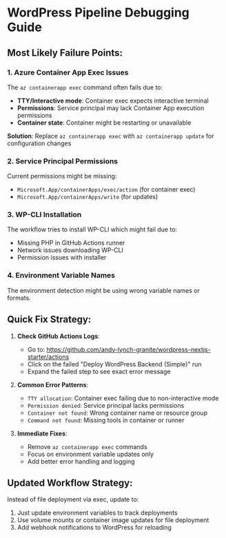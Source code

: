 # WordPress Pipeline Debugging Guide

## Most Likely Failure Points:

### 1. **Azure Container App Exec Issues**
The `az containerapp exec` command often fails due to:
- **TTY/Interactive mode**: Container exec expects interactive terminal
- **Permissions**: Service principal may lack Container App execution permissions
- **Container state**: Container might be restarting or unavailable

**Solution**: Replace `az containerapp exec` with `az containerapp update` for configuration changes

### 2. **Service Principal Permissions**
Current permissions might be missing:
- `Microsoft.App/containerApps/exec/action` (for container exec)
- `Microsoft.App/containerApps/write` (for updates)

### 3. **WP-CLI Installation**
The workflow tries to install WP-CLI which might fail due to:
- Missing PHP in GitHub Actions runner
- Network issues downloading WP-CLI
- Permission issues with installer

### 4. **Environment Variable Names**
The environment detection might be using wrong variable names or formats.

## Quick Fix Strategy:

1. **Check GitHub Actions Logs**:
   - Go to: https://github.com/andy-lynch-granite/wordpress-nextjs-starter/actions
   - Click on the failed "Deploy WordPress Backend (Simple)" run
   - Expand the failed step to see exact error message

2. **Common Error Patterns**:
   - `TTY allocation`: Container exec failing due to non-interactive mode
   - `Permission denied`: Service principal lacks permissions
   - `Container not found`: Wrong container name or resource group
   - `Command not found`: Missing tools in container or runner

3. **Immediate Fixes**:
   - Remove `az containerapp exec` commands
   - Focus on environment variable updates only
   - Add better error handling and logging

## Updated Workflow Strategy:
Instead of file deployment via exec, update to:
1. Just update environment variables to track deployments
2. Use volume mounts or container image updates for file deployment
3. Add webhook notifications to WordPress for reloading
